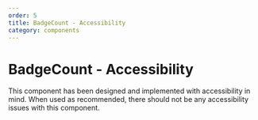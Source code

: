 ```yaml
---
order: 5
title: BadgeCount - Accessibility
category: components
---
```


# BadgeCount - Accessibility

This component has been designed and implemented with accessibility in mind. When used as recommended, there should not be any accessibility issues with this component.